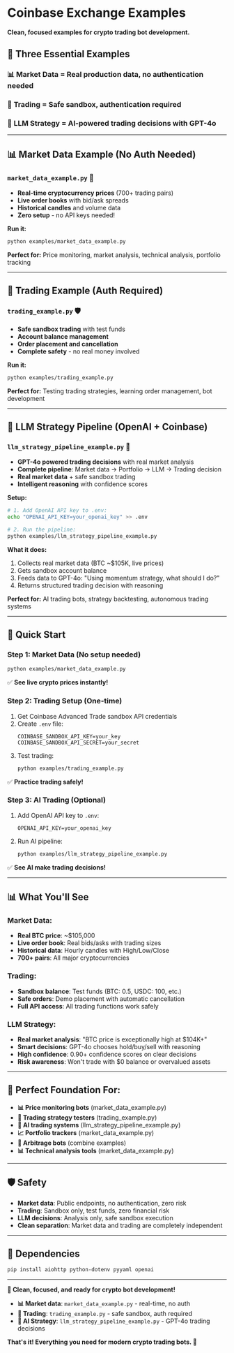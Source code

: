 # Coinbase Exchange Examples

**Clean, focused examples for crypto trading bot development.**

## 🎯 **Three Essential Examples**

### 📊 **Market Data** = Real production data, no authentication needed
### 🧪 **Trading** = Safe sandbox, authentication required  
### 🤖 **LLM Strategy** = AI-powered trading decisions with GPT-4o

---

## 📊 **Market Data Example** (No Auth Needed)

### `market_data_example.py` 🌟 
- **Real-time cryptocurrency prices** (700+ trading pairs)
- **Live order books** with bid/ask spreads
- **Historical candles** and volume data
- **Zero setup** - no API keys needed!

**Run it:**
```bash
python examples/market_data_example.py
```

**Perfect for:** Price monitoring, market analysis, technical analysis, portfolio tracking

---

## 🧪 **Trading Example** (Auth Required)

### `trading_example.py` 🛡️
- **Safe sandbox trading** with test funds
- **Account balance management**
- **Order placement and cancellation**  
- **Complete safety** - no real money involved

**Run it:**
```bash
python examples/trading_example.py
```

**Perfect for:** Testing trading strategies, learning order management, bot development

---

## 🤖 **LLM Strategy Pipeline** (OpenAI + Coinbase)

### `llm_strategy_pipeline_example.py` 🧠
- **GPT-4o powered trading decisions** with real market analysis
- **Complete pipeline**: Market data → Portfolio → LLM → Trading decision
- **Real market data** + safe sandbox trading
- **Intelligent reasoning** with confidence scores

**Setup:**
```bash
# 1. Add OpenAI API key to .env:
echo "OPENAI_API_KEY=your_openai_key" >> .env

# 2. Run the pipeline:
python examples/llm_strategy_pipeline_example.py
```

**What it does:**
1. Collects real market data (BTC ~$105K, live prices)
2. Gets sandbox account balance  
3. Feeds data to GPT-4o: "Using momentum strategy, what should I do?"
4. Returns structured trading decision with reasoning

**Perfect for:** AI trading bots, strategy backtesting, autonomous trading systems

---

## 🚀 **Quick Start**

### **Step 1: Market Data** (No setup needed)
```bash
python examples/market_data_example.py
```
✅ **See live crypto prices instantly!**

### **Step 2: Trading Setup** (One-time)
1. Get Coinbase Advanced Trade sandbox API credentials
2. Create `.env` file:
   ```
   COINBASE_SANDBOX_API_KEY=your_key
   COINBASE_SANDBOX_API_SECRET=your_secret
   ```
3. Test trading:
   ```bash
   python examples/trading_example.py
   ```
✅ **Practice trading safely!**

### **Step 3: AI Trading** (Optional)
1. Add OpenAI API key to `.env`:
   ```
   OPENAI_API_KEY=your_openai_key
   ```
2. Run AI pipeline:
   ```bash
   python examples/llm_strategy_pipeline_example.py
   ```
✅ **See AI make trading decisions!**

---

## 📊 **What You'll See**

### Market Data:
- **Real BTC price**: ~$105,000
- **Live order book**: Real bids/asks with trading sizes
- **Historical data**: Hourly candles with High/Low/Close
- **700+ pairs**: All major cryptocurrencies

### Trading:
- **Sandbox balance**: Test funds (BTC: 0.5, USDC: 100, etc.)
- **Safe orders**: Demo placement with automatic cancellation
- **Full API access**: All trading functions work safely

### LLM Strategy:
- **Real market analysis**: "BTC price is exceptionally high at $104K+"
- **Smart decisions**: GPT-4o chooses hold/buy/sell with reasoning
- **High confidence**: 0.90+ confidence scores on clear decisions
- **Risk awareness**: Won't trade with $0 balance or overvalued assets

---

## 🎯 **Perfect Foundation For:**

- **📊 Price monitoring bots** (market_data_example.py)
- **🧪 Trading strategy testers** (trading_example.py)  
- **🤖 AI trading systems** (llm_strategy_pipeline_example.py)
- **📈 Portfolio trackers** (market_data_example.py)
- **🤖 Arbitrage bots** (combine examples)
- **📊 Technical analysis tools** (market_data_example.py)

---

## 🛡️ **Safety**

- **Market data**: Public endpoints, no authentication, zero risk
- **Trading**: Sandbox only, test funds, zero financial risk
- **LLM decisions**: Analysis only, safe sandbox execution
- **Clean separation**: Market data and trading are completely independent

---

## 🔧 **Dependencies**

```bash
pip install aiohttp python-dotenv pyyaml openai
```

---

**🎉 Clean, focused, and ready for crypto bot development!**

- **📊 Market data**: `market_data_example.py` - real-time, no auth
- **🧪 Trading**: `trading_example.py` - safe sandbox, auth required
- **🤖 AI Strategy**: `llm_strategy_pipeline_example.py` - GPT-4o trading decisions

**That's it! Everything you need for modern crypto trading bots. 🚀** 